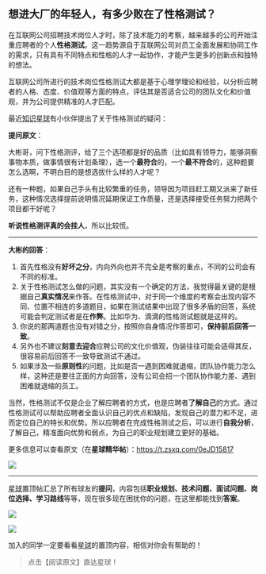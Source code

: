 ## 想进大厂的年轻人，有多少败在了性格测试？

在互联网公司招聘技术岗位人才时，除了技术能力的考察，越来越多的公司开始注重应聘者的个人**性格测试**。这一趋势源自于互联网公司对员工全面发展和协同工作的需求，只有具有不同特点和性格的人才一起协作，才能产生更多的创新点和独特的想法。

互联网公司所进行的技术岗位性格测试大都是基于心理学理论和经验，以分析应聘者的人格、态度、价值观等方面的特点，评估其是否适合公司的团队文化和价值观，并为公司提供精准的人才匹配。

最近[知识星球](https://mp.weixin.qq.com/s/6eAOmYiNhEjIvhhXoXm9QQ)有小伙伴提出了关于性格测试的疑问：

**提问原文**：

大彬哥，问下性格测评，给了三个选项都是好的品质（比如具有领导力，能够洞察事物本质，做事情很有计划条理），选一个**最符合**的，一个**最不符合**的，这种题要怎么选啊，不明白目的是想选拔什么样的人才呢？ 

还有一种题，如果自己手头有比较繁重的任务，领导因为项目赶工期又派来了新任务，这种情况选择提前说明情况延期保证工作质量，还是选择接受任务努力把两个项目都干好呢？ 

**听说性格测评真的会挂人**，所以比较慌。

---

**大彬的回答**：

1. 首先性格没有**好坏之分**，内向外向也并不完全是考察的重点，不同的公司会有不同的标准。 
2. 关于性格测试怎么做的问题，其实没有一个确定的方法，我觉得最关键的是根据自己**真实情况**来作答。在性格测试中，对于同一个维度的考察会出现内容不同、位置不相连的多道题目，如果在测试结果中出现了很多矛盾的回答，系统可能会判定测试者是在**作弊**。比如华为、滴滴的性格测试题就是这样的。 
3. 你说的那两道题也没有对错之分，按照你自身情况作答即可，**保持前后回答一致**。 
4. 另外也不建议**刻意去迎合**应聘公司的文化价值观，伪装往往可能会适得其反，很容易前后回答不一致导致测试不通过。 
5. 如果涉及一些**原则性**的问题，比如是否一遇到困难就退缩，团队协作能力怎么样，这种还是要往正面的方向回答，没有公司会招一个团队协作能力差、遇到困难就退缩的员工。 

当然，性格测试不仅是企业了解应聘者的方式，也是应聘者**了解自己**的方式。通过性格测试可以帮助应聘者全面认识自己的优点和缺陷，发现自己的潜力和不足，进而定位自己的特长和优势。所以应聘者在完成性格测试之后，可以进行**自我分析**，了解自己，精准面向优势和弱点，为自己的职业规划建立更好的基础。

更多信息可以查看原文（在**星球精华帖**）：https://t.zsxq.com/0eJD15817

![](http://img.topjavaer.cn/img/202305141809523.png)

---

[星球](https://mp.weixin.qq.com/s/6eAOmYiNhEjIvhhXoXm9QQ)置顶帖汇总了所有球友的**提问**，内容包括**职业规划、技术问题、面试问题、岗位选择、学习路线**等等，现在很多现在困扰你的问题，在这里都能找到**答案**。

![](http://img.topjavaer.cn/img/202305141824858.png)

![](http://img.topjavaer.cn/img/202305141813807.png)

加入的同学一定要看看[星球](https://mp.weixin.qq.com/s/6eAOmYiNhEjIvhhXoXm9QQ)的置顶内容，相信对你会有帮助的！

> 点击【阅读原文】直达星球！